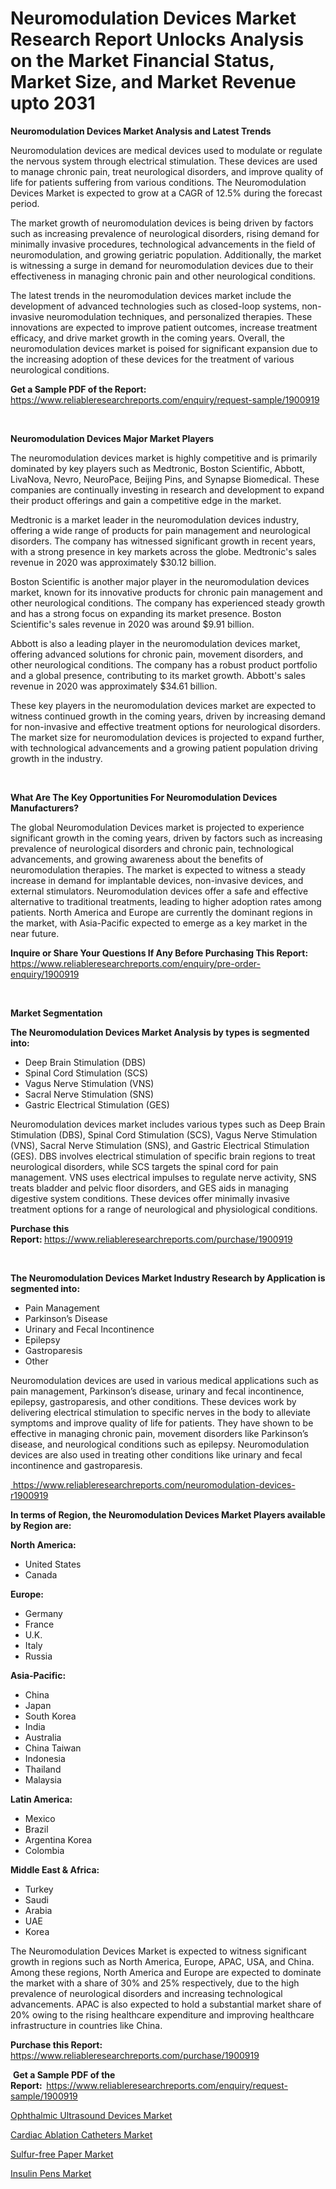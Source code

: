 <p><h1>Neuromodulation Devices Market Research Report Unlocks Analysis on the Market Financial Status, Market Size, and Market Revenue upto 2031</h1></p><p><strong>Neuromodulation Devices Market Analysis and Latest Trends</strong></p>
<p><p>Neuromodulation devices are medical devices used to modulate or regulate the nervous system through electrical stimulation. These devices are used to manage chronic pain, treat neurological disorders, and improve quality of life for patients suffering from various conditions. The Neuromodulation Devices Market is expected to grow at a CAGR of 12.5% during the forecast period.</p><p>The market growth of neuromodulation devices is being driven by factors such as increasing prevalence of neurological disorders, rising demand for minimally invasive procedures, technological advancements in the field of neuromodulation, and growing geriatric population. Additionally, the market is witnessing a surge in demand for neuromodulation devices due to their effectiveness in managing chronic pain and other neurological conditions.</p><p>The latest trends in the neuromodulation devices market include the development of advanced technologies such as closed-loop systems, non-invasive neuromodulation techniques, and personalized therapies. These innovations are expected to improve patient outcomes, increase treatment efficacy, and drive market growth in the coming years. Overall, the neuromodulation devices market is poised for significant expansion due to the increasing adoption of these devices for the treatment of various neurological conditions.</p></p>
<p><strong>Get a Sample PDF of the Report:&nbsp;</strong> <a href="https://www.reliableresearchreports.com/enquiry/request-sample/1900919">https://www.reliableresearchreports.com/enquiry/request-sample/1900919</a></p>
<p>&nbsp;</p>
<p><strong>Neuromodulation Devices Major Market Players</strong></p>
<p><p>The neuromodulation devices market is highly competitive and is primarily dominated by key players such as Medtronic, Boston Scientific, Abbott, LivaNova, Nevro, NeuroPace, Beijing Pins, and Synapse Biomedical. These companies are continually investing in research and development to expand their product offerings and gain a competitive edge in the market.</p><p>Medtronic is a market leader in the neuromodulation devices industry, offering a wide range of products for pain management and neurological disorders. The company has witnessed significant growth in recent years, with a strong presence in key markets across the globe. Medtronic's sales revenue in 2020 was approximately $30.12 billion.</p><p>Boston Scientific is another major player in the neuromodulation devices market, known for its innovative products for chronic pain management and other neurological conditions. The company has experienced steady growth and has a strong focus on expanding its market presence. Boston Scientific's sales revenue in 2020 was around $9.91 billion.</p><p>Abbott is also a leading player in the neuromodulation devices market, offering advanced solutions for chronic pain, movement disorders, and other neurological conditions. The company has a robust product portfolio and a global presence, contributing to its market growth. Abbott's sales revenue in 2020 was approximately $34.61 billion.</p><p>These key players in the neuromodulation devices market are expected to witness continued growth in the coming years, driven by increasing demand for non-invasive and effective treatment options for neurological disorders. The market size for neuromodulation devices is projected to expand further, with technological advancements and a growing patient population driving growth in the industry.</p></p>
<p>&nbsp;</p>
<p><strong>What Are The Key Opportunities For Neuromodulation Devices Manufacturers?</strong></p>
<p><p>The global Neuromodulation Devices market is projected to experience significant growth in the coming years, driven by factors such as increasing prevalence of neurological disorders and chronic pain, technological advancements, and growing awareness about the benefits of neuromodulation therapies. The market is expected to witness a steady increase in demand for implantable devices, non-invasive devices, and external stimulators. Neuromodulation devices offer a safe and effective alternative to traditional treatments, leading to higher adoption rates among patients. North America and Europe are currently the dominant regions in the market, with Asia-Pacific expected to emerge as a key market in the near future.</p></p>
<p><strong>Inquire or Share Your Questions If Any Before Purchasing This Report:</strong> <a href="https://www.reliableresearchreports.com/enquiry/pre-order-enquiry/1900919">https://www.reliableresearchreports.com/enquiry/pre-order-enquiry/1900919</a></p>
<p>&nbsp;</p>
<p><strong>Market Segmentation</strong></p>
<p><strong>The Neuromodulation Devices Market Analysis by types is segmented into:</strong></p>
<p><ul><li>Deep Brain Stimulation (DBS)</li><li>Spinal Cord Stimulation (SCS)</li><li>Vagus Nerve Stimulation (VNS)</li><li>Sacral Nerve Stimulation (SNS)</li><li>Gastric Electrical Stimulation (GES)</li></ul></p>
<p><p>Neuromodulation devices market includes various types such as Deep Brain Stimulation (DBS), Spinal Cord Stimulation (SCS), Vagus Nerve Stimulation (VNS), Sacral Nerve Stimulation (SNS), and Gastric Electrical Stimulation (GES). DBS involves electrical stimulation of specific brain regions to treat neurological disorders, while SCS targets the spinal cord for pain management. VNS uses electrical impulses to regulate nerve activity, SNS treats bladder and pelvic floor disorders, and GES aids in managing digestive system conditions. These devices offer minimally invasive treatment options for a range of neurological and physiological conditions.</p></p>
<p><strong>Purchase this Report:&nbsp;</strong><a href="https://www.reliableresearchreports.com/purchase/1900919">https://www.reliableresearchreports.com/purchase/1900919</a></p>
<p>&nbsp;</p>
<p><strong>The Neuromodulation Devices Market Industry Research by Application is segmented into:</strong></p>
<p><ul><li>Pain Management</li><li>Parkinson’s Disease</li><li>Urinary and Fecal Incontinence</li><li>Epilepsy</li><li>Gastroparesis</li><li>Other</li></ul></p>
<p><p>Neuromodulation devices are used in various medical applications such as pain management, Parkinson’s disease, urinary and fecal incontinence, epilepsy, gastroparesis, and other conditions. These devices work by delivering electrical stimulation to specific nerves in the body to alleviate symptoms and improve quality of life for patients. They have shown to be effective in managing chronic pain, movement disorders like Parkinson’s disease, and neurological conditions such as epilepsy. Neuromodulation devices are also used in treating other conditions like urinary and fecal incontinence and gastroparesis.</p></p>
<p><a href="https://www.reliableresearchreports.com/neuromodulation-devices-r1900919">&nbsp;https://www.reliableresearchreports.com/neuromodulation-devices-r1900919</a></p>
<p><strong>In terms of Region, the Neuromodulation Devices Market Players available by Region are:</strong></p>
<p>
    <p> <strong> North America: </strong>
        <ul>
            <li>United States</li>
            <li>Canada</li>
        </ul>
        </p> 
    <p> <strong> Europe: </strong>
        <ul>
            <li>Germany</li>
            <li>France</li>
            <li>U.K.</li>
            <li>Italy</li>
            <li>Russia</li>
        </ul>
        </p> 
    <p> <strong> Asia-Pacific: </strong>
        <ul>
            <li>China</li>
            <li>Japan</li>
            <li>South Korea</li>
            <li>India</li>
            <li>Australia</li>
            <li>China Taiwan</li>
            <li>Indonesia</li>
            <li>Thailand</li>
            <li>Malaysia</li>
        </ul>
        </p> 
    <p> <strong> Latin America: </strong>
        <ul>
            <li>Mexico</li>
            <li>Brazil</li>
            <li>Argentina Korea</li>
            <li>Colombia</li>
        </ul>
        </p> 
    <p> <strong> Middle East & Africa: </strong>
        <ul>
            <li>Turkey</li>
            <li>Saudi</li>
            <li>Arabia</li>
            <li>UAE</li>
            <li>Korea</li>
        </ul>
    </p>
    </p>
<p><p>The Neuromodulation Devices Market is expected to witness significant growth in regions such as North America, Europe, APAC, USA, and China. Among these regions, North America and Europe are expected to dominate the market with a share of 30% and 25% respectively, due to the high prevalence of neurological disorders and increasing technological advancements. APAC is also expected to hold a substantial market share of 20% owing to the rising healthcare expenditure and improving healthcare infrastructure in countries like China.</p></p>
<p><strong>Purchase this Report: </strong><a href="https://www.reliableresearchreports.com/purchase/1900919">https://www.reliableresearchreports.com/purchase/1900919</a></p>
<p>&nbsp;<strong>Get a Sample PDF of the Report:&nbsp;&nbsp;</strong><a href="https://www.reliableresearchreports.com/enquiry/request-sample/1900919">https://www.reliableresearchreports.com/enquiry/request-sample/1900919</a></p>
<p><strong></strong></p>
<p><p><a href="https://github.com/gladysalidde/Market-Research-Report-List-1/blob/main/ophthalmic-ultrasound-devices-market.md">Ophthalmic Ultrasound Devices Market</a></p><p><a href="https://github.com/changoleonlaverguenzanoexiste/Market-Research-Report-List-3/blob/main/cardiac-ablation-catheters-market.md">Cardiac Ablation Catheters Market</a></p><p><a href="https://issuu.com/reportprime-2/docs/sulfur-free-paper-market-size-2030.pptx">Sulfur-free Paper Market</a></p><p><a href="https://github.com/dimitrishawkinswaynenp91rgz/Market-Research-Report-List-2/blob/main/insulin-pens-market.md">Insulin Pens Market</a></p></p>